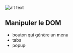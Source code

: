 ![alt text](https://images.unsplash.com/photo-1490645935967-10de6ba17061?ixlib=rb-1.2.1&ixid=MXwxMjA3fDB8MHxwaG90by1wYWdlfHx8fGVufDB8fHw%3D&auto=format&fit=crop&w=1470&q=80)

## Manipuler le DOM

- bouton qui génère un menu
- tabs
- popup
